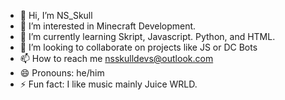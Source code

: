 - 👋 Hi, I’m NS_Skull
- 👀 I’m interested in Minecraft Development.
- 🌱 I’m currently learning Skript, Javascript. Python, and HTML.
- 💞️ I’m looking to collaborate on projects like JS or DC Bots
- 📫 How to reach me nsskulldevs@outlook.com
- 😄 Pronouns: he/him
- ⚡ Fun fact: I like music mainly Juice WRLD.

<!---
NSSkull/NSSkull is a ✨ special ✨ repository because its `README.md` (this file) appears on your GitHub profile.
You can click the Preview link to take a look at your changes.
--->

